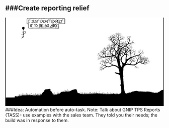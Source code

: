 ###Create reporting relief
---

<!--<iframe border=0 frameborder=0 height=750 width=400
 src="https://twitframe.com/show?url=https://twitter.com/notFromShrek/status/953858348729995265"></iframe>-->
<img src = "imgs/big_world.jpg" style="width:800px">
###Idea: Automation before auto-task.
Note: Talk about GNIP TPS Reports (TASS)- use examples with the sales team. They told you their needs; the build was in response to them.
